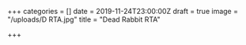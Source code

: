 +++
categories = []
date = 2019-11-24T23:00:00Z
draft = true
image = "/uploads/D RTA.jpg"
title = "Dead Rabbit RTA"

+++
